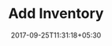 ---
title: "Add Inventory"
date: 2017-09-25T11:31:18+05:30
layout: inventory
status: "In Process"
property: "Chalston Beach Resort"
url: /rates-availability/inventory/chalston-beach-resort/
slug: "chalston-beach-resort/"

mainmenu:
 inventory: true
 ratesavail: true


---
